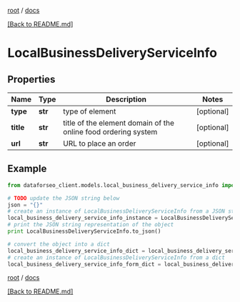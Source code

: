 [root](./../ "root") / [docs](./ "docs")

[[Back to README.md]](./../README.md "[Back to README.md]")

# LocalBusinessDeliveryServiceInfo

## Properties

Name | Type | Description | Notes
------------ | ------------- | ------------- | -------------
**type** | **str** | type of element | [optional]
**title** | **str** | title of the element domain of the online food ordering system | [optional]
**url** | **str** | URL to place an order | [optional]

## Example

```python
from dataforseo_client.models.local_business_delivery_service_info import LocalBusinessDeliveryServiceInfo

# TODO update the JSON string below
json = "{}"
# create an instance of LocalBusinessDeliveryServiceInfo from a JSON string
local_business_delivery_service_info_instance = LocalBusinessDeliveryServiceInfo.from_json(json)
# print the JSON string representation of the object
print LocalBusinessDeliveryServiceInfo.to_json()

# convert the object into a dict
local_business_delivery_service_info_dict = local_business_delivery_service_info_instance.to_dict()
# create an instance of LocalBusinessDeliveryServiceInfo from a dict
local_business_delivery_service_info_form_dict = local_business_delivery_service_info.from_dict(local_business_delivery_service_info_dict)
```

  

[root](./../ "root") / [docs](./ "docs")

[[Back to README.md]](./../README.md "[Back to README.md]")